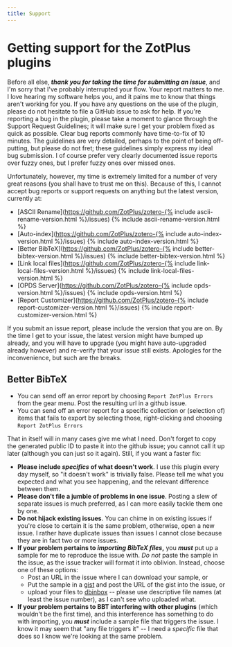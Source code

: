 ```yaml
---
title: Support
---
```


# Getting support for the ZotPlus plugins

Before all else, ***thank you for taking the time for submitting an issue***, and I'm sorry that I've probably
interrupted your flow.
Your report matters to me. I love hearing my software helps you, and it pains me
to know that things aren't working for you.
If you have any questions on the use of the plugin, please do not hesitate to file a GitHub issue to ask for help. If
you're reporting a bug in the plugin, please take a moment to glance through the Support Request Guidelines; it will
make sure I get your problem fixed as quick as possible. Clear bug reports commonly have time-to-fix of 10 minutes. The
guidelines are very detailed, perhaps to the point of being off-putting, but please do not fret; these guidelines
simply express my ideal bug submission. I of course prefer very clearly documented issue reports over fuzzy ones, but I
prefer fuzzy ones over missed ones.

Unfortunately, however, my time is extremely limited for a number of very great reasons (you shall have to trust me on this). Because of this, I
cannot accept bug reports or support requests on anything but the latest version, currently at:

* [ASCII Rename](https://github.com/ZotPlus/zotero-{% include ascii-rename-version.html %}/issues) {% include ascii-rename-version.html %}
* [Auto-index](https://github.com/ZotPlus/zotero-{% include auto-index-version.html %}/issues) {% include auto-index-version.html %}
* [Better BibTeX](https://github.com/ZotPlus/zotero-{% include better-bibtex-version.html %}/issues) {% include better-bibtex-version.html %}
* [Link local files](https://github.com/ZotPlus/zotero-{% include link-local-files-version.html %}/issues) {% include link-local-files-version.html %}
* [OPDS Server](https://github.com/ZotPlus/zotero-{% include opds-version.html %}/issues) {% include opds-version.html %}
* [Report Customizer](https://github.com/ZotPlus/zotero-{% include report-customizer-version.html %}/issues) {% include report-customizer-version.html %}

If you submit an issue report, please include the version that you
are on. By the time I get to your issue, the latest version might
have bumped up already, and you will have to upgrade (you might
have auto-upgraded already however) and re-verify that your issue
still exists. Apologies for the inconvenience, but such
are the breaks.

## Better BibTeX

* You can send off an error report by choosing `Report ZotPlus Errors` from the gear menu. Post the resulting url in a
  github issue.
* You can send off an error report for a specific collection or (selection of) items that fails to export by selecting those, right-clicking
  and choosing `Report ZotPlus Errors`

That in itself will in many cases give me what I need. Don't forget to copy the generated public ID to paste it into the github
issue; you cannot call it up later (although you can just so it again). Still, if you want a faster fix:

* **Please include *specifics* of what doesn't work**. I use this plugin every day myself, so "it doesn't work" is trivially
  false. Please tell me what you expected and what you see happening, and the relevant difference between them.
* **Please don't file a jumble of problems in one issue**. Posting a slew of separate issues is much preferred, as I can
  more easily tackle them one by one.
* **Do not hijack existing issues**. You can chime in on existing issues if you're close to certain it is the same problem,
  otherwise, open a new issue. I rather have duplicate issues than issues I cannot close because they are in fact two or
  more issues.
* **If your problem pertains to *importing BibTeX files*,** you ***must*** put up a sample for me to reproduce the issue with.
  *Do not* paste the sample in the issue, as the issue tracker will format it into oblivion. Instead, choose one of
  these options:
  * Post an URL in the issue where I can download your sample, or
  * Put the sample in a [gist](https://gist.github.com/) and post the URL of the gist into the issue, or 
  * upload your files to [dbinbox](http://dbinbox.com/allthatisthecase) -- please use descriptive file names (at least
    the issue number), as I can't see who uploaded what.
* **If your problem pertains to BBT interfering with other plugins** (which wouldn't be the first time), and this interference
  has something to do with importing, you ***must*** include a sample file that triggers the issue. I know it may seem
  that "any file triggers it" -- I need a *specific* file that does so I know we're looking at the same problem.
